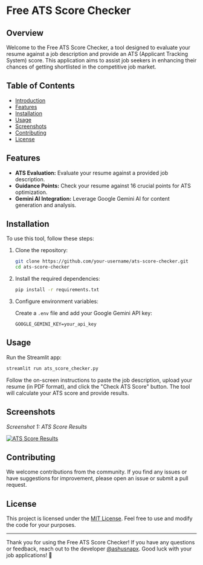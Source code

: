 # Free ATS Score Checker

## Overview

Welcome to the Free ATS Score Checker, a tool designed to evaluate your resume against a job description and provide an ATS (Applicant Tracking System) score. This application aims to assist job seekers in enhancing their chances of getting shortlisted in the competitive job market.

## Table of Contents

- [Introduction](#free-ats-score-checker)
- [Features](#features)
- [Installation](#installation)
- [Usage](#usage)
- [Screenshots](#screenshots)
- [Contributing](#contributing)
- [License](#license)

## Features

- **ATS Evaluation:** Evaluate your resume against a provided job description.
- **Guidance Points:** Check your resume against 16 crucial points for ATS optimization.
- **Gemini AI Integration:** Leverage Google Gemini AI for content generation and analysis.

## Installation

To use this tool, follow these steps:

1. Clone the repository:

   ```bash
   git clone https://github.com/your-username/ats-score-checker.git
   cd ats-score-checker
   ```

2. Install the required dependencies:

   ```bash
   pip install -r requirements.txt
   ```

3. Configure environment variables:

   Create a `.env` file and add your Google Gemini API key:

   ```env
   GOOGLE_GEMINI_KEY=your_api_key
   ```

## Usage

Run the Streamlit app:

```bash
streamlit run ats_score_checker.py
```

Follow the on-screen instructions to paste the job description, upload your resume (in PDF format), and click the "Check ATS Score" button. The tool will calculate your ATS score and provide results.

## Screenshots

*Screenshot 1: ATS Score Results*

[![ATS Score Results](https://i.postimg.cc/NMQRWcqs/Screenshot-2024-02-23-at-3-27-35-PM.png)](https://postimg.cc/XZDZCtYm)

## Contributing

We welcome contributions from the community. If you find any issues or have suggestions for improvement, please open an issue or submit a pull request.

## License

This project is licensed under the [MIT License](LICENSE). Feel free to use and modify the code for your purposes.

---

Thank you for using the Free ATS Score Checker! If you have any questions or feedback, reach out to the developer [@ashusnapx](https://github.com/ashusnapx). Good luck with your job applications! 🚀
